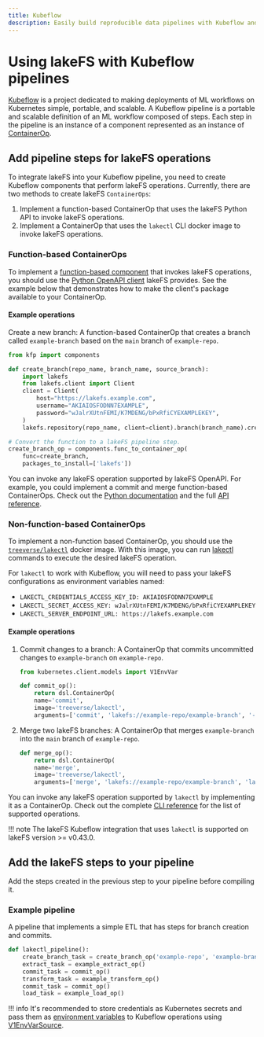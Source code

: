 ```yaml
---
title: Kubeflow
description: Easily build reproducible data pipelines with Kubeflow and lakeFS using commits, without modifying the code or logic of your job.
---
```

# Using lakeFS with Kubeflow pipelines
[Kubeflow](https://www.kubeflow.org/docs/about/kubeflow/) is a project dedicated to making deployments of ML workflows on Kubernetes simple, portable, and scalable.
A Kubeflow pipeline is a portable and scalable definition of an ML workflow composed of steps. Each step in the pipeline is an instance of a component represented as an instance of [ContainerOp](https://kf-pipelines.readthedocs.io/en/latest/source/kfp.dsl.html#kfp.dsl.ContainerOp).


## Add pipeline steps for lakeFS operations

To integrate lakeFS into your Kubeflow pipeline, you need to create Kubeflow components that perform lakeFS operations.
Currently, there are two methods to create lakeFS `ContainerOps`:

1. Implement a function-based ContainerOp that uses the lakeFS Python API to invoke lakeFS operations.
1. Implement a ContainerOp that uses the `lakectl` CLI docker image to invoke lakeFS operations.

### Function-based ContainerOps

To implement a [function-based component](https://www.kubeflow.org/docs/components/pipelines/legacy-v1/sdk/python-function-components/) that invokes lakeFS operations,
you should use the [Python OpenAPI client](python.md) lakeFS provides. See the example below that demonstrates how to make the client's package available to your ContainerOp.

#### Example operations

Create a new branch: A function-based ContainerOp that creates a branch called `example-branch` based on the `main` branch of `example-repo`.

```python
from kfp import components

def create_branch(repo_name, branch_name, source_branch):
    import lakefs
    from lakefs.client import Client
    client = Client(
        host="https://lakefs.example.com",
        username="AKIAIOSFODNN7EXAMPLE",
        password="wJalrXUtnFEMI/K7MDENG/bPxRfiCYEXAMPLEKEY",
    )
    lakefs.repository(repo_name, client=client).branch(branch_name).create(source_reference=source_branch)

# Convert the function to a lakeFS pipeline step.
create_branch_op = components.func_to_container_op(
    func=create_branch,
    packages_to_install=['lakefs'])
```

You can invoke any lakeFS operation supported by lakeFS OpenAPI. For example, you could implement a commit and merge function-based ContainerOps.
Check out the [Python documentation](python.md) and the full [API reference](../reference/api.md).

### Non-function-based ContainerOps

To implement a non-function based ContainerOp, you should use the [`treeverse/lakectl`](https://hub.docker.com/r/treeverse/lakectl) docker image.
With this image, you can run [lakectl](../reference/cli.md) commands to execute the desired lakeFS operation.

For `lakectl` to work with Kubeflow, you will need to pass your lakeFS configurations as environment variables named:

* `LAKECTL_CREDENTIALS_ACCESS_KEY_ID: AKIAIOSFODNN7EXAMPLE`
* `LAKECTL_SECRET_ACCESS_KEY: wJalrXUtnFEMI/K7MDENG/bPxRfiCYEXAMPLEKEY`
* `LAKECTL_SERVER_ENDPOINT_URL: https://lakefs.example.com`

#### Example operations

1. Commit changes to a branch: A ContainerOp that commits uncommitted changes to `example-branch` on `example-repo`.

    ```python
    from kubernetes.client.models import V1EnvVar

    def commit_op():
        return dsl.ContainerOp(
        name='commit',
        image='treeverse/lakectl',
        arguments=['commit', 'lakefs://example-repo/example-branch', '-m', 'commit message']).add_env_variable(V1EnvVar(name='LAKECTL_CREDENTIALS_ACCESS_KEY_ID',value='AKIAIOSFODNN7EXAMPLE')).add_env_variable(V1EnvVar(name='LAKECTL_CREDENTIALS_SECRET_ACCESS_KEY',value='wJalrXUtnFEMI/K7MDENG/bPxRfiCYEXAMPLEKEY')).add_env_variable(V1EnvVar(name='LAKECTL_SERVER_ENDPOINT_URL',value='https://lakefs.example.com'))
    ```
1. Merge two lakeFS branches: A ContainerOp that merges `example-branch` into the `main` branch of `example-repo`.
    ```python
    def merge_op():
        return dsl.ContainerOp(
        name='merge',
        image='treeverse/lakectl',
        arguments=['merge', 'lakefs://example-repo/example-branch', 'lakefs://example-repo/main']).add_env_variable(V1EnvVar(name='LAKECTL_CREDENTIALS_ACCESS_KEY_ID',value='AKIAIOSFODNN7EXAMPLE')).add_env_variable(V1EnvVar(name='LAKECTL_CREDENTIALS_SECRET_ACCESS_KEY',value='wJalrXUtnFEMI/K7MDENG/bPxRfiCYEXAMPLEKEY')).add_env_variable(V1EnvVar(name='LAKECTL_SERVER_ENDPOINT_URL',value='https://lakefs.example.com'))
    ```

You can invoke any lakeFS operation supported by `lakectl` by implementing it as a ContainerOp. Check out the complete [CLI reference](../reference/cli.md) for the list of supported operations.


!!! note
    The lakeFS Kubeflow integration that uses `lakectl` is supported on lakeFS version >= v0.43.0.

## Add the lakeFS steps to your pipeline

Add the steps created in the previous step to your pipeline before compiling it.

### Example pipeline

A pipeline that implements a simple ETL that has steps for branch creation and commits.

```python
def lakectl_pipeline():
    create_branch_task = create_branch_op('example-repo', 'example-branch', 'main') # A function-based component
    extract_task = example_extract_op()
    commit_task = commit_op()
    transform_task = example_transform_op()
    commit_task = commit_op()
    load_task = example_load_op()
```

!!! info
    It's recommended to store credentials as Kubernetes secrets and pass them as [environment variables](https://kubernetes.io/docs/concepts/configuration/secret/#using-secrets-as-environment-variables ) to Kubeflow operations using [V1EnvVarSource](https://github.com/kubernetes-client/python/blob/master/kubernetes/docs/V1EnvVarSource.md).

